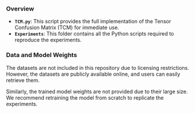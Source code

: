 ### Overview

- **`TCM.py`**: This script provides the full implementation of the Tensor Confusion Matrix (TCM) for immediate use.
- **`Experiments`**: This folder contains all the Python scripts required to reproduce the experiments.

### Data and Model Weights

The datasets are not included in this repository due to licensing restrictions. However, the datasets are publicly available online, and users can easily retrieve them.

Similarly, the trained model weights are not provided due to their large size. We recommend retraining the model from scratch to replicate the experiments.
